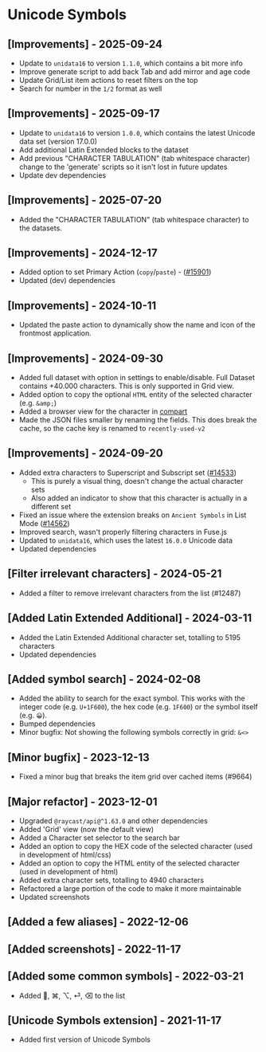 # Unicode Symbols

## [Improvements] - 2025-09-24

- Update to `unidata16` to version `1.1.0`, which contains a bit more info
- Improve generate script to add back Tab and add mirror and age code
- Update Grid/List item actions to reset filters on the top
- Search for number in the `1/2` format as well

## [Improvements] - 2025-09-17

- Update to `unidata16` to version `1.0.0`, which contains the latest Unicode data set (version 17.0.0)
- Add additional Latin Extended blocks to the dataset
- Add previous "CHARACTER TABULATION" (tab whitespace character) change to the 'generate' scripts so it isn't lost in future updates
- Update dev dependencies

## [Improvements] - 2025-07-20

- Added the "CHARACTER TABULATION" (tab whitespace character) to the datasets.

## [Improvements] - 2024-12-17

- Added option to set Primary Action (`copy`/`paste`) - ([#15901](https://github.com/raycast/extensions/issues/15901))
- Updated (dev) dependencies

## [Improvements] - 2024-10-11

- Updated the paste action to dynamically show the name and icon of the frontmost application.

## [Improvements] - 2024-09-30

- Added full dataset with option in settings to enable/disable. Full Dataset contains +40.000 characters. This is only supported in Grid view.
- Added option to copy the optional `HTML` entity of the selected character (e.g. `&amp;`)
- Added a browser view for the character in [compart](https://www.compart.com/en/unicode/)
- Made the JSON files smaller by renaming the fields. This does break the cache, so the cache key is renamed to `recently-used-v2`

## [Improvements] - 2024-09-20

- Added extra characters to Superscript and Subscript set ([#14533](https://github.com/raycast/extensions/issues/14533))
  - This is purely a visual thing, doesn't change the actual character sets
  - Also added an indicator to show that this character is actually in a different set
- Fixed an issue where the extension breaks on `Ancient Symbols` in List Mode ([#14562](https://github.com/raycast/extensions/issues/14562))
- Improved search, wasn't properly filtering characters in Fuse.js
- Updated to `unidata16`, which uses the latest `16.0.0` Unicode data
- Updated dependencies

## [Filter irrelevant characters] - 2024-05-21

- Added a filter to remove irrelevant characters from the list (#12487)

## [Added Latin Extended Additional] - 2024-03-11

- Added the Latin Extended Additional character set, totalling to 5195 characters
- Updated dependencies

## [Added symbol search] - 2024-02-08

- Added the ability to search for the exact symbol. This works with the integer code (e.g. `U+1F600`), the hex code (e.g. `1F600`) or the symbol itself (e.g. `😀`).
- Bumped dependencies
- Minor bugfix: Not showing the following symbols correctly in grid: `&<>`

## [Minor bugfix] - 2023-12-13

- Fixed a minor bug that breaks the item grid over cached items (#9664)

## [Major refactor] - 2023-12-01

- Upgraded `@raycast/api@^1.63.0` and other dependencies
- Added 'Grid' view (now the default view)
- Added a Character set selector to the search bar
- Added an option to copy the HEX code of the selected character (used in development of html/css)
- Added an option to copy the HTML entity of the selected character (used in development of html)
- Added extra character sets, totalling to 4940 characters
- Refactored a large portion of the code to make it more maintainable
- Updated screenshots

## [Added a few aliases] - 2022-12-06

## [Added screenshots] - 2022-11-17

## [Added some common symbols] - 2022-03-21

- Added , ⌘, ⌥, ⏎, ⌫ to the list

## [Unicode Symbols extension] - 2021-11-17

- Added first version of Unicode Symbols
